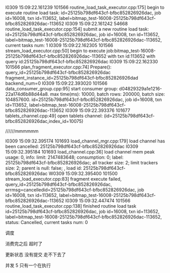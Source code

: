 I0309 15:09:22.161239 101566 routine_load_task_executor.cpp:175] begin to execute routine load task: id=25125b798df643cf-bfbc852826926dac, job id=16008, txn id=113652, label=bitmap_test-16008-25125b798df643cf-bfbc852826926dac-113652
I0309 15:09:22.161242 54668 routine_load_task_executor.cpp:154] submit a new routine load task: id=25125b798df643cf-bfbc852826926dac, job id=16008, txn id=113652, label=bitmap_test-16008-25125b798df643cf-bfbc852826926dac-113652, current tasks num: 1
I0309 15:09:22.162305 101566 stream_load_executor.cpp:50] begin to execute job:bitmap_test-16008-25125b798df643cf-bfbc852826926dac-113652 with txn id:113652 with query id:25125b798df643cf-bfbc852826926dac
I0309 15:09:22.162330 101566 plan_fragment_executor.cpp:74] Prepare(): query_id=25125b798df643cf-bfbc852826926dac fragment_instance_id=25125b798df643cf-bfbc852826926dad backend_num=0
I0309 15:09:22.393020 101566 data_consumer_group.cpp:95] start consumer group: d04829329a1e1216-22a174d6b88d44a8. max time(ms): 10000, batch rows: 200000, batch size: 104857600. id=25125b798df643cf-bfbc852826926dac, job id=16008, txn id=113652, label=bitmap_test-16008-25125b798df643cf-bfbc852826926dac-113652
I0309 15:09:22.393376 101677 tablets_channel.cpp:49] open tablets channel: (id=25125b798df643cf-bfbc852826926dac,index_id=10075)

//////mmmmmm

I0309 15:09:32.395174 101693 load_channel_mgr.cpp:179] load channel has been cancelled: 25125b798df643cf-bfbc852826926dac
I0309 15:09:32.395184 101693 load_channel.cpp:36] load channel mem peak usage: 0, info: limit: 2147483648; consumption: 0; label: 25125b798df643cf-bfbc852826926dac; all tracker size: 2; limit trackers size: 2; parent is null: false; , load id: 25125b798df643cf-bfbc852826926dac
W0309 15:09:32.395400 101500 stream_load_executor.cpp:83] fragment execute failed, query_id=25125b798df643cf-bfbc852826926dac, errmsg=cancelledid=25125b798df643cf-bfbc852826926dac, job id=16008, txn id=113652, label=bitmap_test-16008-25125b798df643cf-bfbc852826926dac-113652
I0309 15:09:32.447474 101566 routine_load_task_executor.cpp:138] finished routine load task id=25125b798df643cf-bfbc852826926dac, job id=16008, txn id=113652, label=bitmap_test-16008-25125b798df643cf-bfbc852826926dac-113652, status: Cancelled, current tasks num: 0

调度 

消费完之后 超时了 

更新状态 没有提交 走不下去了

并发 5 只有一个在执行


